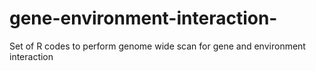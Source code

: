 # gene-environment-interaction-
Set of R codes to perform genome wide scan for gene and environment interaction
